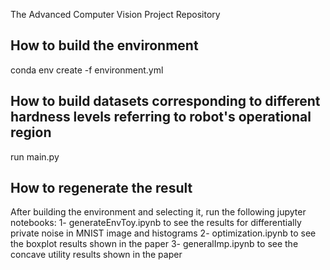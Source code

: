 The Advanced Computer Vision Project Repository
## How to build the environment
conda env create -f environment.yml
## How to build datasets corresponding to different hardness levels referring to robot's operational region
run main.py 
## How to regenerate the result
After building the environment and selecting it, run the following jupyter notebooks:
1- generateEnvToy.ipynb to see the results for differentially private noise in MNIST image and histograms
2- optimization.ipynb to see the boxplot results shown in the paper
3- generalImp.ipynb to see the concave utility results shown in the paper

